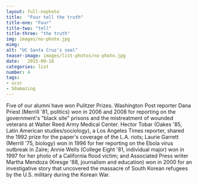 ```yaml
---
layout: full-nophoto
title:  "Four tell the truth"
title-one: "Four"
title-two: "tell"
title-three: "the truth"
img: images/no-photo.jpg
mimg: 
alt: "UC Santa Cruz's seal"
teaser-image: images/list-photos/no-photo.jpg
date:   2015-09-16
categories: list
number: 4
tags:
- ucsc
- 50amazing
---
```

Five of our alumni have won Pulitzer Prizes. Washington Post reporter Dana Priest (Merrill '81, politics) won in 2006 and 2008 for reporting on the government's "black site" prisons and the mistreatment of wounded veterans at Walter Reed Army Medical Center. Hector Tobar (Oakes '85, Latin American studies/sociology), a Los Angeles Times reporter, shared the 1992 prize for the paper's coverage of the L.A. riots; Laurie Garrett (Merrill '75, biology) won in 1996 for her reporting on the Ebola virus outbreak in Zaire; Annie Wells (College Eight '81, individual major) won in 1997 for her photo of a California flood victim; and Associated Press writer Martha Mendoza (Kresge '88, journalism and education) won in 2000 for an investigative story that uncovered the massacre of South Korean refugees by the U.S. military during the Korean War. 